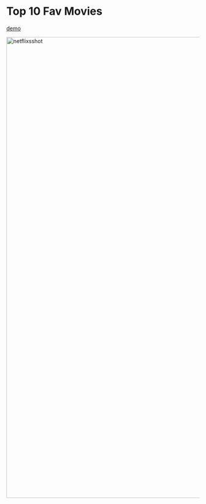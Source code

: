 # Top 10 Fav Movies

[demo](https://www.dokinqs.io/netflix-layout/netflix.html)

<img width="1200" alt="netflixsshot" src="https://user-images.githubusercontent.com/22225317/35609686-4cc033bc-062c-11e8-87d6-ef10bd8f52a0.png">
